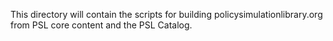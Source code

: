 This directory will contain the scripts for building policysimulationlibrary.org from PSL core content and the PSL Catalog.
